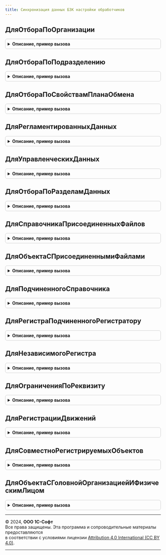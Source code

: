 ```yaml
---
title: Синхронизация данных БЗК настройки обработчиков
---
```



## ДляОтбораПоОрганизации
<details style="margin: 1em 0; padding: 0.5em; border: 1px solid #ccc; border-radius: 6px;">

<summary style="font-weight: bold; cursor: pointer;">Описание, пример вызова</summary>

```bsl

// См. ЗарплатаКадрыРасширенныйСинхронизацияДанных.ДляОтбораПоОрганизации
Процедура ДляОтбораПоОрганизации(Настройки, СвойстваОбъекта = "Организация", Экспорт
```

Пример вызова
```bsl
СинхронизацияДанныхБЗКНастройкиОбработчиков.ДляОтбораПоОрганизации(Настройки, СвойстваОбъекта, );
```
</details>

## ДляОтбораПоПодразделению
<details style="margin: 1em 0; padding: 0.5em; border: 1px solid #ccc; border-radius: 6px;">

<summary style="font-weight: bold; cursor: pointer;">Описание, пример вызова</summary>

```bsl

// См. ЗарплатаКадрыРасширенныйСинхронизацияДанных.ДляОтбораПоПодразделению
Процедура ДляОтбораПоПодразделению(Настройки, СвойстваОбъекта = "Подразделение", Экспорт
```

Пример вызова
```bsl
СинхронизацияДанныхБЗКНастройкиОбработчиков.ДляОтбораПоПодразделению(Настройки, СвойстваОбъекта, );
```
</details>

## ДляОтбораПоСвойствамПланаОбмена
<details style="margin: 1em 0; padding: 0.5em; border: 1px solid #ccc; border-radius: 6px;">

<summary style="font-weight: bold; cursor: pointer;">Описание, пример вызова</summary>

```bsl

// См. ЗарплатаКадрыРасширенныйСинхронизацияДанных.ДляОтбораПоСвойствамПланаОбмена
Процедура ДляОтбораПоСвойствамПланаОбмена(Настройки, ВидОтбора, СвойстваОбъекта) Экспорт
```

Пример вызова
```bsl
СинхронизацияДанныхБЗКНастройкиОбработчиков.ДляОтбораПоСвойствамПланаОбмена(Настройки, ВидОтбора, СвойстваОбъекта) 
```
</details>

## ДляРегламентированныхДанных
<details style="margin: 1em 0; padding: 0.5em; border: 1px solid #ccc; border-radius: 6px;">

<summary style="font-weight: bold; cursor: pointer;">Описание, пример вызова</summary>

```bsl

// См. ЗарплатаКадрыРасширенныйСинхронизацияДанных.ДляРегламентированныхДанных
Процедура ДляРегламентированныхДанных(Настройки) Экспорт
```

Пример вызова
```bsl
СинхронизацияДанныхБЗКНастройкиОбработчиков.ДляРегламентированныхДанных(Настройки) 
```
</details>

## ДляУправленческихДанных
<details style="margin: 1em 0; padding: 0.5em; border: 1px solid #ccc; border-radius: 6px;">

<summary style="font-weight: bold; cursor: pointer;">Описание, пример вызова</summary>

```bsl

// См. ЗарплатаКадрыРасширенныйСинхронизацияДанных.ДляУправленческихДанных
Процедура ДляУправленческихДанных(Настройки) Экспорт
```

Пример вызова
```bsl
СинхронизацияДанныхБЗКНастройкиОбработчиков.ДляУправленческихДанных(Настройки) 
```
</details>

## ДляОтбораПоРазделамДанных
<details style="margin: 1em 0; padding: 0.5em; border: 1px solid #ccc; border-radius: 6px;">

<summary style="font-weight: bold; cursor: pointer;">Описание, пример вызова</summary>

```bsl

// См. ЗарплатаКадрыРасширенныйСинхронизацияДанных.ДляОтбораПоРазделамДанных
Процедура ДляОтбораПоРазделамДанных(Настройки, РазделыДанных) Экспорт
```

Пример вызова
```bsl
СинхронизацияДанныхБЗКНастройкиОбработчиков.ДляОтбораПоРазделамДанных(Настройки, РазделыДанных) 
```
</details>

## ДляСправочникаПрисоединенныхФайлов
<details style="margin: 1em 0; padding: 0.5em; border: 1px solid #ccc; border-radius: 6px;">

<summary style="font-weight: bold; cursor: pointer;">Описание, пример вызова</summary>

```bsl

// См. ЗарплатаКадрыРасширенныйСинхронизацияДанных.ДляСправочникаПрисоединенныхФайлов
Процедура ДляСправочникаПрисоединенныхФайлов(Настройки) Экспорт
```

Пример вызова
```bsl
СинхронизацияДанныхБЗКНастройкиОбработчиков.ДляСправочникаПрисоединенныхФайлов(Настройки) 
```
</details>

## ДляОбъектаСПрисоединеннымиФайлами
<details style="margin: 1em 0; padding: 0.5em; border: 1px solid #ccc; border-radius: 6px;">

<summary style="font-weight: bold; cursor: pointer;">Описание, пример вызова</summary>

```bsl

// См. ЗарплатаКадрыРасширенныйСинхронизацияДанных.ДляОбъектаСПрисоединеннымиФайлами
Процедура ДляОбъектаСПрисоединеннымиФайлами(Настройки) Экспорт
```

Пример вызова
```bsl
СинхронизацияДанныхБЗКНастройкиОбработчиков.ДляОбъектаСПрисоединеннымиФайлами(Настройки) 
```
</details>

## ДляПодчиненногоСправочника
<details style="margin: 1em 0; padding: 0.5em; border: 1px solid #ccc; border-radius: 6px;">

<summary style="font-weight: bold; cursor: pointer;">Описание, пример вызова</summary>

```bsl

// См. ЗарплатаКадрыРасширенныйСинхронизацияДанных.ДляПодчиненногоСправочника
Процедура ДляПодчиненногоСправочника(Настройки, РазделыДанных = Неопределено) Экспорт
```

Пример вызова
```bsl
СинхронизацияДанныхБЗКНастройкиОбработчиков.ДляПодчиненногоСправочника(Настройки, РазделыДанных);
```
</details>

## ДляРегистраПодчиненногоРегистратору
<details style="margin: 1em 0; padding: 0.5em; border: 1px solid #ccc; border-radius: 6px;">

<summary style="font-weight: bold; cursor: pointer;">Описание, пример вызова</summary>

```bsl

// См. ЗарплатаКадрыРасширенныйСинхронизацияДанных.ДляРегистраПодчиненногоРегистратору
Процедура ДляРегистраПодчиненногоРегистратору(Настройки) Экспорт
```

Пример вызова
```bsl
СинхронизацияДанныхБЗКНастройкиОбработчиков.ДляРегистраПодчиненногоРегистратору(Настройки) 
```
</details>

## ДляНезависимогоРегистра
<details style="margin: 1em 0; padding: 0.5em; border: 1px solid #ccc; border-radius: 6px;">

<summary style="font-weight: bold; cursor: pointer;">Описание, пример вызова</summary>

```bsl

// См. ЗарплатаКадрыРасширенныйСинхронизацияДанных.ДляНезависимогоРегистра
Процедура ДляНезависимогоРегистра(Настройки, Измерение, РазделыДанных = Неопределено) Экспорт
```

Пример вызова
```bsl
СинхронизацияДанныхБЗКНастройкиОбработчиков.ДляНезависимогоРегистра(Настройки, Измерение, РазделыДанных);
```
</details>

## ДляОграниченияПоРеквизиту
<details style="margin: 1em 0; padding: 0.5em; border: 1px solid #ccc; border-radius: 6px;">

<summary style="font-weight: bold; cursor: pointer;">Описание, пример вызова</summary>

```bsl

// См. ЗарплатаКадрыРасширенныйСинхронизацияДанных.ДляОграниченияПоРеквизиту
Процедура ДляОграниченияПоРеквизиту(Настройки, Реквизит, РазделыДанных = Неопределено) Экспорт
```

Пример вызова
```bsl
СинхронизацияДанныхБЗКНастройкиОбработчиков.ДляОграниченияПоРеквизиту(Настройки, Реквизит, РазделыДанных);
```
</details>

## ДляРегистрацииДвижений
<details style="margin: 1em 0; padding: 0.5em; border: 1px solid #ccc; border-radius: 6px;">

<summary style="font-weight: bold; cursor: pointer;">Описание, пример вызова</summary>

```bsl

// См. ЗарплатаКадрыРасширенныйСинхронизацияДанных.ДляРегистрацииДвижений
Процедура ДляРегистрацииДвижений(Настройки) Экспорт
```

Пример вызова
```bsl
СинхронизацияДанныхБЗКНастройкиОбработчиков.ДляРегистрацииДвижений(Настройки) 
```
</details>

## ДляСовместноРегистрируемыхОбъектов
<details style="margin: 1em 0; padding: 0.5em; border: 1px solid #ccc; border-radius: 6px;">

<summary style="font-weight: bold; cursor: pointer;">Описание, пример вызова</summary>

```bsl

// См. ЗарплатаКадрыРасширенныйСинхронизацияДанных.ДляСовместноРегистрируемыхОбъектов
Процедура ДляСовместноРегистрируемыхОбъектов(Настройки) Экспорт
```

Пример вызова
```bsl
СинхронизацияДанныхБЗКНастройкиОбработчиков.ДляСовместноРегистрируемыхОбъектов(Настройки) 
```
</details>

## ДляОбъектаСГоловнойОрганизациейИФизическимЛицом
<details style="margin: 1em 0; padding: 0.5em; border: 1px solid #ccc; border-radius: 6px;">

<summary style="font-weight: bold; cursor: pointer;">Описание, пример вызова</summary>

```bsl

// См. ЗарплатаКадрыРасширенныйСинхронизацияДанных.ДляОбъектаСГоловнойОрганизациейИФизическимЛицом
Процедура ДляОбъектаСГоловнойОрганизациейИФизическимЛицом(Настройки, РазделыДанных = "РегламентированныеДанные", Экспорт
```

Пример вызова
```bsl
СинхронизацияДанныхБЗКНастройкиОбработчиков.ДляОбъектаСГоловнойОрганизациейИФизическимЛицом(Настройки, РазделыДанных, );
```
</details>

---

© 2024, **ООО 1С-Софт**  
Все права защищены. Эта программа и сопроводительные материалы предоставляются  
в соответствии с условиями лицензии [Attribution 4.0 International (CC BY 4.0)](https://creativecommons.org/licenses/by/4.0/legalcode).

---
